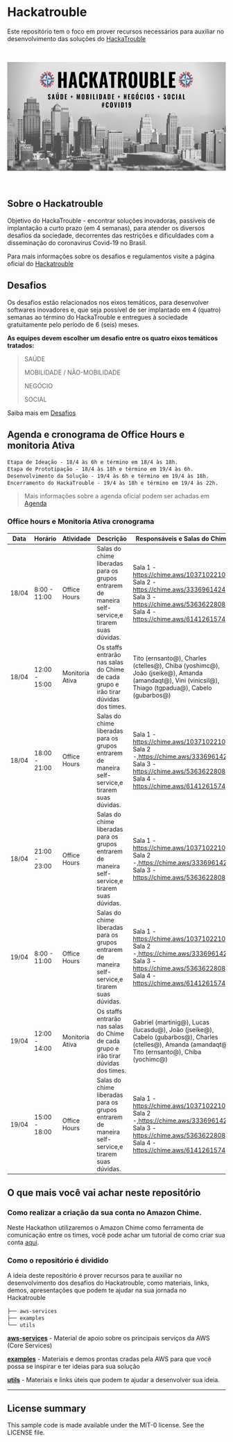 # Hackatrouble

Este repositório tem o foco em prover recursos necessários para auxiliar no desenvolvimento das soluções do [HackaTrouble](https://www.hackatrouble.com.br/)

</br>
<p align="center"><img src="images/hackatrouble.png" height="250" weight="250"/></p>
</br>

## Sobre o Hackatrouble

Objetivo do HackaTrouble - encontrar soluções inovadoras, passíveis de implantação a curto prazo (em 4 semanas), para atender os diversos desafios da sociedade, decorrentes das restrições e dificuldades com a disseminação do coronavirus Covid-19 no Brasil.

Para mais informações sobre os desafios e regulamentos visite a página oficial do [Hackatrouble](https://www.hackatrouble.com.br/)

## Desafios

Os desafios estão relacionados nos eixos temáticos, para desenvolver softwares inovadores e, que seja possível de ser implantado em 4 (quatro) semanas ao término do HackaTrouble e entregues à sociedade gratuitamente pelo período de 6 (seis) meses.

**As equipes devem escolher um desafio entre os quatro eixos temáticos tratados:**

> SAÚDE
>
> MOBILIDADE / NÃO-MOBILIDADE
>
> NEGÓCIO
>
> SOCIAL

Saiba mais em [Desafios](https://www.hackatrouble.com.br/desafios)

## Agenda e cronograma de Office Hours e monitoria Ativa

```
Etapa de Ideação - 18/4 às 6h e término em 18/4 às 18h.
Etapa de Prototipação - 18/4 às 18h e término em 19/4 às 6h.
Desenvolvimento da Solução - 19/4 às 6h e término em 19/4 às 18h.
Encerramento do HackaTrouble - 19/4 às 18h e término em 19/4 às 22h.
```

> Mais informações sobre a agenda oficial podem ser achadas em [Agenda](https://www.hackatrouble.com.br/regulamento)

### Office hours e Monitoria Ativa cronograma

| Data  | Horário       | Atividade       | Descrição                                                                                        | Responsáveis e Salas do Chime                                                                                                                              |
| ----- | ------------- | --------------- | ------------------------------------------------------------------------------------------------ | ---------------------------------------------------------------------------------------------------------------------------------------------------------- |
| 18/04 | 8:00 - 11:00  | Office Hours    | Salas do chime liberadas para os grupos entrarem de maneira self-service,e tirarem suas dúvidas. | Sala 1 - https://chime.aws/1037102210, Sala 2 - https://chime.aws/3336961424, Sala 3 - https://chime.aws/5363622808, Sala 4 - https://chime.aws/6141261574 |
| 18/04 | 12:00 - 15:00 | Monitoria Ativa | Os staffs entrarão nas salas do Chime de cada grupo e irão tirar dúvidas dos times.              | Tito (ernsanto@), Charles (ctelles@), Chiba (yoshimc@), João (jseike@), Amanda (amandaqt@), Vini (vinicsil@), Thiago (tgpadua@), Cabelo (gubarbos@)        |
| 18/04 | 18:00 - 21:00 | Office Hours    | Salas do chime liberadas para os grupos entrarem de maneira self-service,e tirarem suas dúvidas. | Sala 1 - https://chime.aws/1037102210, Sala 2 -,https://chime.aws/3336961424, Sala 3 - https://chime.aws/5363622808, Sala 4 - https://chime.aws/6141261574 |
| 18/04 | 21:00 - 23:00 | Office Hours    | Salas do chime liberadas para os grupos entrarem de maneira self-service,e tirarem suas dúvidas. | Sala 1 - https://chime.aws/1037102210, Sala 2 -,https://chime.aws/3336961424, Sala 3 - https://chime.aws/5363622808                                        |
| 19/04 | 8:00 - 11:00  | Office Hours    | Salas do chime liberadas para os grupos entrarem de maneira self-service,e tirarem suas dúvidas. | Sala 1 - https://chime.aws/1037102210, Sala 2 -,https://chime.aws/3336961424, Sala 3 - https://chime.aws/5363622808, Sala 4 - https://chime.aws/6141261574 |
| 19/04 | 12:00 - 14:00 | Monitoria Ativa | Os staffs entrarão nas salas do Chime de cada grupo e irão tirar dúvidas dos times.              | Gabriel (martinig@), Lucas (lucasdu@), João (jseike@), Cabelo (gubarbos@), Charles (ctelles@), Amanda (amandaqt@), Tito (ernsanto@), Chiba (yochimc@)      |
| 19/04 | 15:00 - 18:00 | Office Hours    | Salas do chime liberadas para os grupos entrarem de maneira self-service,e tirarem suas dúvidas. | Sala 1 - https://chime.aws/1037102210, Sala 2 -,https://chime.aws/3336961424, Sala 3 - https://chime.aws/5363622808, Sala 4 - https://chime.aws/6141261574 |

## O que mais você vai achar neste repositório

### Como realizar a criação da sua conta no Amazon Chime.

Neste Hackathon utilizaremos o Amazon Chime como ferramenta de comunicação entre os times, você pode achar um tutorial de como criar sua conta [aqui](aws-services/amazon-chime).

### Como o repositório é dividido

A ideia deste repositório é prover recursos para te auxiliar no desenvolvimento dos desafios do Hackatrouble, como materiais, links, demos, apresentações que podem te ajudar na sua jornada no Hackatrouble

```
├── aws-services
├── examples
└── utils
```

[**aws-services**](aws-services/) - Material de apoio sobre os principais serviços da AWS (Core Services)

[**examples**](examples/) - Materiais e demos prontas cradas pela AWS para que você possa se inspirar e ter ideias para sua solução

[**utils**](utils/) - Materiais e links úteis que podem te ajudar a desenvolver sua ideia.

---

## License summary

This sample code is made available under the MIT-0 license. See the LICENSE file.

